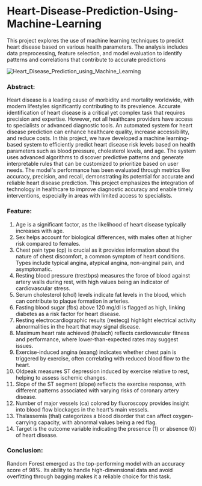 # Heart-Disease-Prediction-Using-Machine-Learning
This project explores the use of machine learning techniques to predict heart disease based on various health parameters. The analysis includes data preprocessing, feature selection, and model evaluation to identify patterns and correlations that contribute to accurate predictions

![Heart_Disease_Prediction_using_Machine_Learning](https://github.com/user-attachments/assets/cbd54320-91f7-4ce5-b6d8-d74a079681ce)

### Abstract: 
Heart disease is a leading cause of morbidity and mortality worldwide, with modern lifestyles significantly contributing to its prevalence. Accurate identification of heart disease is a critical yet complex task that requires precision and expertise. However, not all healthcare providers have access to specialists or advanced diagnostic tools. An automated system for heart disease prediction can enhance healthcare quality, increase accessibility, and reduce costs.
In this project, we have developed a machine learning-based system to efficiently predict heart disease risk levels based on health parameters such as blood pressure, cholesterol levels, and age. The system uses advanced algorithms to discover predictive patterns and generate interpretable rules that can be customized to prioritize based on user needs. The model's performance has been evaluated through metrics like accuracy, precision, and recall, demonstrating its potential for accurate and reliable heart disease prediction.
This project emphasizes the integration of technology in healthcare to improve diagnostic accuracy and enable timely interventions, especially in areas with limited access to specialists.

### Feature:
1)	Age is a significant factor, as the likelihood of heart disease typically increases with age.
2)	Sex helps account for biological differences, with males often at higher risk compared to females.
3)	Chest pain type (cp) is crucial as it provides information about the nature of chest discomfort, a common symptom of heart conditions. Types include typical angina, atypical angina, non-anginal pain, and asymptomatic.
4)	Resting blood pressure (trestbps) measures the force of blood against artery walls during rest, with high values being an indicator of cardiovascular stress.
5)	Serum cholesterol (chol) levels indicate fat levels in the blood, which can contribute to plaque formation in arteries.
6)	Fasting blood sugar (fbs) above 120 mg/dl is flagged as high, linking diabetes as a risk factor for heart disease.
7)	Resting electrocardiographic results (restecg) highlight electrical activity abnormalities in the heart that may signal disease.
8)	Maximum heart rate achieved (thalach) reflects cardiovascular fitness and performance, where lower-than-expected rates may suggest issues.
9)	Exercise-induced angina (exang) indicates whether chest pain is triggered by exercise, often correlating with reduced blood flow to the heart.
10)	Oldpeak measures ST depression induced by exercise relative to rest, helping to assess ischemic changes.
11)	Slope of the ST segment (slope) reflects the exercise response, with different patterns associated with varying risks of coronary artery disease.
12)	Number of major vessels (ca) colored by fluoroscopy provides insight into blood flow blockages in the heart's main vessels.
13)	Thalassemia (thal) categorizes a blood disorder that can affect oxygen-carrying capacity, with abnormal values being a red flag.
14)	Target is the outcome variable indicating the presence (1) or absence (0) of heart disease.

### Conclusion:
Random Forest emerged as the top-performing model with an accuracy score of 98%. Its ability to handle high-dimensional data and avoid overfitting through bagging makes it a reliable choice for this task.
